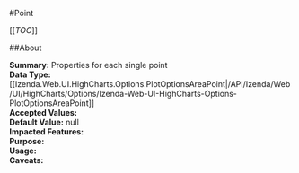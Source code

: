 #Point

[[_TOC_]]

##About

**Summary:**  Properties for each single point   
**Data Type:** [[Izenda.Web.UI.HighCharts.Options.PlotOptionsAreaPoint|/API/Izenda/Web/UI/HighCharts/Options/Izenda-Web-UI-HighCharts-Options-PlotOptionsAreaPoint]]  
**Accepted Values:**   
**Default Value:** null  
**Impacted Features:**   
**Purpose:**   
**Usage:**   
**Caveats:**   

